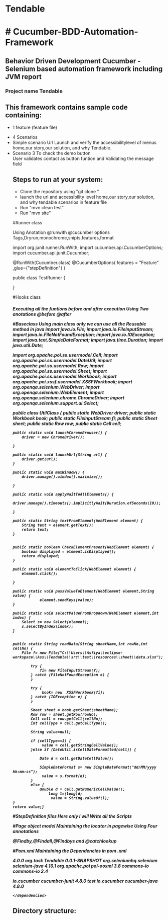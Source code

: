 # Tendable
<h1># Cucumber-BDD-Automation-Framework</h1>
<h2>Behavior Driven Development Cucumber - Selenium based automation framework including JVM report</h2>
<h3>Project name Tendable

<h2>This framework contains sample code containing:</h2>
	<ul><li>1 feature (feature file)</li></ul>
	<ul><li>4 Scenarios</li>
	<li>Simple scenario Url Launch and verify the accessibilitylevel of menus home,our story,our solution, and why Tendable.</li>
	<li>Scenario 3 To check the demo button
 </li>User validates contact as button funtion and Validating the message field

 <h2>Steps to run at your system:</h2>
	<ul>
	<li>Clone the repository using "git clone <repository url>"</li>
	<li>launch the url and accessibility level home,our story,our solution, and why tendable  scenarios in feature file</li>
	<li>Run "mvn clean test"</li>
	<li>Run "mvn site"</li>
	</ul>
 
#Runner class
</h4>Using Anotation 
@runwith
@cucumber options
</h>Tags,Dryrun,monochrome,snipts,features,format

import org.junit.runner.RunWith;
import cucumber.api.CucumberOptions;
import cucumber.api.junit.Cucumber;

@RunWith(Cucumber.class)
@CucumberOptions(
		features = "Feature"
		,glue={"stepDefinition"}
		)

public class TestRunner {

}

#Hooks class
<h5>
  Executing all the funtions before and after execution
  Using Two anotations
  @before 
  @after

#Baseclass
Using main class only we can use all the Reusable method in java
import java.io.File;
import java.io.FileInputStream;
import java.io.FileNotFoundException;
import java.io.IOException;
import java.text.SimpleDateFormat;
import java.time.Duration;
import java.util.Date;

import org.apache.poi.ss.usermodel.Cell;
import org.apache.poi.ss.usermodel.DateUtil;
import org.apache.poi.ss.usermodel.Row;
import org.apache.poi.ss.usermodel.Sheet;
import org.apache.poi.ss.usermodel.Workbook;
import org.apache.poi.xssf.usermodel.XSSFWorkbook;
import org.openqa.selenium.WebDriver;
import org.openqa.selenium.WebElement;
import org.openqa.selenium.chrome.ChromeDriver;
import org.openqa.selenium.support.ui.Select;

public class UtilClass {
	public static WebDriver driver;
	public static Workbook book;
	public static FileInputStream fi;
	public static Sheet sheet;
	public static Row row;
	public static Cell cell;

	public static void launchChromeBrowser() {
		driver = new ChromeDriver();

	}

	public static void launchUrl(String url) {
		driver.get(url);
	}

	public static void maxWindow() {
		driver.manage().window().maximize();

	}
	
	public static void applyWaitToAllElements() {
		driver.manage().timeouts().implicitlyWait(Duration.ofSeconds(10));

	}
	
	public static String textFromElement(WebElement element) {
		String text = element.getText();
		return text;
	}

	
	public static boolean CheckElementPresent(WebElement element) {
		boolean displayed = element.isDisplayed();
		return displayed;
	}
	
	public static void elementToClick(WebElement element) {
		element.click();

	}
	
	public static void passValueToElement(WebElement element,String value) {
				element.sendKeys(value);
	}
	
	public static void selectValueFromDropdown(WebElement element,int index) {
		Select s= new Select(element);
		s.selectByIndex(index);
	}
	
	
	public static String readData(String sheetName,int rowNo,int cellNo) {
		File f= new File("C:\\Users\\Asfiya\\eclipse-workspace\\Ass\\Tendable\\src\\test\\resources\\sheet\\data.xlsx");
	
			try {
				fi= new FileInputStream(f);
			} catch (FileNotFoundException e) {	
			}
		
			try {
				 book= new  XSSFWorkbook(fi);
			} catch (IOException e) {	
			}
		 
			Sheet sheet = book.getSheet(sheetName);
			Row row = sheet.getRow(rowNo);
			Cell cell = row.getCell(cellNo);
			int cellType = cell.getCellType();
			
			String value=null;
			
			if (cellType==1) {
				 value = cell.getStringCellValue();
			}else if (DateUtil.isCellDateFormatted(cell)) {
				
				Date d = cell.getDateCellValue();
				
				SimpleDateFormat s= new SimpleDateFormat("dd/MM/yyyy hh:mm:ss");
				 value = s.format(d);
			}
			else {
				double d = cell.getNumericCellValue();
					long l=(long)d;
					 value = String.valueOf(l);
	}
	return value;}
#StepDefinition files
Here only I will Write all the Scripts

#Page object model
Maintaining the locator in pagewise
Using Four annotations

@Findby,@Findall,@Findbys and @catchlookup

#Pom.xml
Maintaining the Dependencies in pom .xml

<project xmlns="http://maven.apache.org/POM/4.0.0"
	xmlns:xsi="http://www.w3.org/2001/XMLSchema-instance"
	xsi:schemaLocation="http://maven.apache.org/POM/4.0.0 https://maven.apache.org/xsd/maven-4.0.0.xsd">
	<modelVersion>4.0.0</modelVersion>
	<groupId>org.task</groupId>
	<artifactId>Tendable</artifactId>
	<version>0.0.1-SNAPSHOT</version>
	<dependencies>
		<dependency>
			<groupId>org.seleniumhq.selenium</groupId>
			<artifactId>selenium-java</artifactId>
			<version>4.16.1</version>
		</dependency>
		<!-- https://mvnrepository.com/artifact/org.apache.poi/poi-ooxml -->
		<dependency>
			<groupId>org.apache.poi</groupId>
			<artifactId>poi-ooxml</artifactId>
			<version>3.8</version>
		</dependency>
		<!-- https://mvnrepository.com/artifact/commons-io/commons-io -->
		<dependency>
			<groupId>commons-io</groupId>
			<artifactId>commons-io</artifactId>
			<version>2.4</version>
		</dependency>
<!-- https://mvnrepository.com/artifact/io.cucumber/cucumber-junit -->
<dependency>
    <groupId>io.cucumber</groupId>
    <artifactId>cucumber-junit</artifactId>
    <version>4.8.0</version>
    <scope>test</scope>
</dependency>

<!-- https://mvnrepository.com/artifact/io.cucumber/cucumber-java -->
<dependency>
    <groupId>io.cucumber</groupId>
    <artifactId>cucumber-java</artifactId>
    <version>4.8.0</version>
</dependency>


	</dependencies>
</project>



</h5>

 
	  
<h2>Directory structure:</h2>
